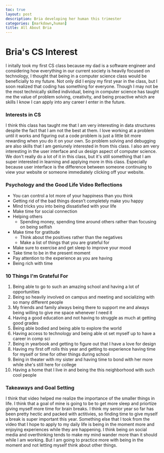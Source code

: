 ```yaml
---
toc: true
layout: post
description: Bria developing her human this trimester
categories: [markdown,human]
title: All About Bria 
---
```

# Bria's CS Interest

I initally took my first CS class because my dad is a software engineer and considering how everything in our current society is heavily focused on technology, I thought that being in a computer science class would be beneficially to my future. Not only did I enjoy my first year in the class, but I soon realized that coding has something for everyone. Though I may not be the most technically skilled individual, being in computer science has taught me the value of problem solving, creativity, and being proactive which are skills I know I can apply into any career I enter in the future. 


### Interests in CS

I think this class has taught me that I am very interesting in data structures despite the fact that I am not the best at them. I love working at a problem until it works and figuring out a code problem is just a little bit more rewarding when you do it on your own. So problem solving and debugging are also skills that I am geniunely interested in from this class. I also am very interesting in the user interface and ux design aspect of computer science. We don't really do a lot of it in this class, but it's still something that I am super interested in learning and applying more in this class. Especially because user interface is the difference between someone continuing to view your website or someone immediately clicking off your website. 

### Psychology and the Good Life Video Reflections
- You can control a lot more of your happiness than you think
- Getting rid of the bad things doesn’t completely make you happy
- Mind tricks you into being dissatisfied with your life
- Make time for social connection
- Helping others
    - Spending money, spending time around others rather than focusing on being selfish
- Make time for gratitude
    - Think about the positives rather than the negatives
    - Make a list of things that you are grateful for
- Make sure to exercise and get sleep to improve your mood
- Take time to be in the present moment
- Pay attention to the experience as you are having
- Being rich with time

### 10 Things I'm Grateful For
1. Being able to go to such an amazing school and having a lot of opportunities
2. Being so heavily involved on campus and meeting and socializing with so many different people
3. My friends and family always being there to support me and always being willing to give me space whenever I need it
4. Having a good education and not having to struggle as much at getting good grades
5. Being able bodied and being able to explore the world
6. Having access to technology and being able ot set myself up to have a career in comp sci
7. Being in yearbook and getting to figure out that I have a love for design
8. Having my first off rolls this year and getting to experience having time for myself or time for other things during school
9. Being in theater with my sister and having time to bond with her more while she's still here for college
10. Having a home that I live in and being the this neighborhood with such cool people

### Takeaways and Goal Setting

I think that video helped me realize the importance of the smaller things in life. I think that a goal of mine is going to be to get more sleep and priortize giving myself more time for brain breaks. I think my senior year so far has been pretty hectic and packed with actitivies, so finding time to give myself a break is super important this year. Something else that I took from the video that I hope to apply to my daily life is being in the moment more and enjoying experiences while they are happening. I think being on social media and overthinking tends to make my mind wander more than it should while I am working. But I am going to practice more with being in the moment and not letting myself think about other things.


